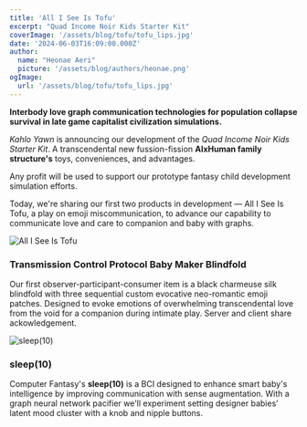 ```yaml
---
title: 'All I See Is Tofu'
excerpt: "Quad Income Noir Kids Starter Kit"
coverImage: '/assets/blog/tofu/tofu_lips.jpg'
date: '2024-06-03T16:09:00.000Z'
author:
  name: "Heonae Aeri"
  picture: '/assets/blog/authors/heonae.png'
ogImage:
  url: '/assets/blog/tofu/tofu_lips.jpg'
---
```


**Interbody love graph communication technologies for population collapse survival in late game capitalist civilization simulations.**

*Kahlo Yawn* is announcing our development of the *Quad Income Noir Kids Starter Kit*. A transcendental new fussion-fission **AIxHuman family structure's** toys, conveniences, and advantages.

Any profit will be used to support our prototype fantasy child development simulation efforts.

Today, we're sharing our first two products in development — All I See Is Tofu, a play on emoji miscommunication, to advance our capability to communicate love and care to companion and baby with graphs.

![All I See Is Tofu](/assets/blog/tofu/all_i_see_is_tofu.png)

### **Transmission Control Protocol Baby Maker Blindfold**

Our first observer-participant-consumer item is a black charmeuse silk blindfold with three sequential custom evocative neo-romantic emoji patches.
Designed to evoke emotions of overwhelming transcendental love from the void for a companion during intimate play. Server and client share ackowledgement.

![sleep(10)](/assets/blog/tofu/sleep10.png)

### **sleep(10)**

Computer Fantasy's **sleep(10)** is a BCI designed to enhance smart baby's intelligence by improving communication with sense augmentation.
With a graph neural network pacifier we'll experiment setting designer babies’ latent mood cluster with a knob and nipple buttons.